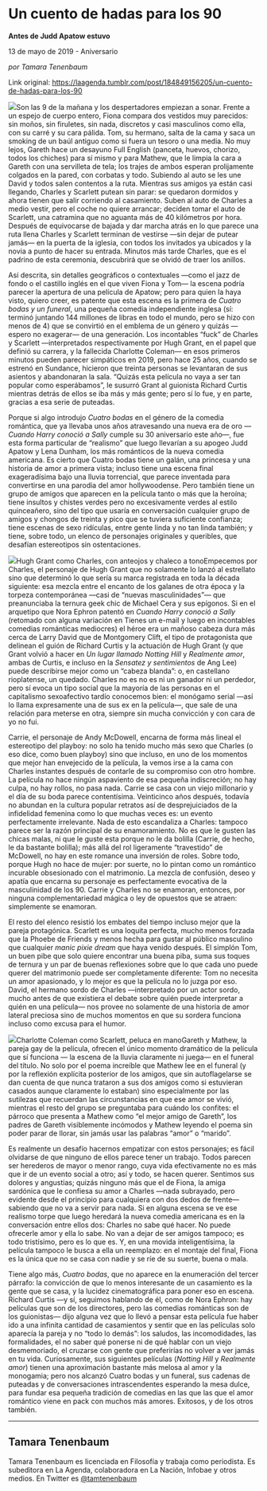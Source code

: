 # Un cuento de hadas para los 90

**Antes de Judd Apatow estuvo**

13 de mayo de 2019 - Aniversario

_por Tamara Tenenbaum_

Link original: https://laagenda.tumblr.com/post/184849156205/un-cuento-de-hadas-para-los-90

![](https://64.media.tumblr.com/3bac8d9436653841d978e401dd485d96/79330d71ca7a2526-3e/s500x750/9cd262e36c3282085d6be71268b5ad7b06c819b9.jpg)Son las 9 de la mañana y los despertadores empiezan a sonar. Frente a un espejo de cuerpo entero, Fiona compara dos vestidos muy parecidos: sin moños, sin firuletes, sin nada, discretos y casi masculinos como ella, con su carré y su cara pálida. Tom, su hermano, salta de la cama y saca un smoking de un baúl antiguo como si fuera un tesoro o una media. No muy lejos, Gareth hace un desayuno Full English (panceta, huevos, chorizo, todos los chiches) para sí mismo y para Mathew, que le limpia la cara a Gareth con una servilleta de tela; los trajes de ambos esperan prolijamente colgados en la pared, con corbatas y todo. Subiendo al auto se les une David y todos salen contentos a la ruta. Mientras sus amigos ya están casi llegando, Charles y Scarlett putean sin parar: se quedaron dormidos y ahora tienen que salir corriendo al casamiento. Suben al auto de Charles a medio vestir, pero el coche no quiere arrancar; deciden tomar el auto de Scarlett, una catramina que no aguanta más de 40 kilómetros por hora. Después de equivocarse de bajada y dar marcha atrás en lo que parece una ruta llena Charles y Scarlett terminan de vestirse —sin dejar de putear jamás— en la puerta de la iglesia, con todos los invitados ya ubicados y la novia a punto de hacer su entrada. Minutos más tarde Charles, que es el padrino de esta ceremonia, descubrirá que se olvidó de traer los anillos.


Así descrita, sin detalles geográficos o contextuales —como el jazz de fondo o el castillo inglés en el que viven Fiona y Tom— la escena podría parecer la apertura de una película de Apatow; pero para quien la haya visto, quiero creer, es patente que esta escena es la primera de *Cuatro bodas y un funeral*, una pequeña comedia independiente inglesa (sí: terminó juntando 144 millones de libras en todo el mundo, pero se hizo con menos de 4) que se convirtió en el emblema de un género y quizás —espero no exagerar— de una generación. Los incontables “fuck” de Charles y Scarlett —interpretados respectivamente por Hugh Grant, en el papel que definió su carrera, y la fallecida Charlotte Coleman— en esos primeros minutos pueden parecer simpáticos en 2019, pero hace 25 años, cuando se estrenó en Sundance, hicieron que treinta personas se levantaran de sus asientos y abandonaran la sala. “Quizás esta película no vaya a ser tan popular como esperábamos”, le susurró Grant al guionista Richard Curtis mientras detrás de ellos se iba más y más gente; pero sí lo fue, y en parte, gracias a esa serie de puteadas.


Porque si algo introdujo *Cuatro bodas* en el género de la comedia romántica, que ya llevaba unos años atravesando una nueva era de oro —*Cuando Harry conoció a Sally* cumple su 30 aniversario este año—, fue esta forma particular de “realismo” que luego llevarían a su apogeo Judd Apatow y Lena Dunham, los más románticos de la nueva comedia americana. Es cierto que Cuatro bodas tiene un galán, una princesa y una historia de amor a primera vista; incluso tiene una escena final exageradísima bajo una lluvia torrencial, que parece inventada para convertirse en una parodia del amor hollywoodense. Pero también tiene un grupo de amigos que aparecen en la película tanto o más que la heroína; tiene insultos y chistes verdes pero no excesivamente verdes al estilo quinceañero, sino del tipo que usaría en conversación cualquier grupo de amigos y chongos de treinta y pico que se tuviera suficiente confianza; tiene escenas de sexo ridículas, entre gente linda y no tan linda también; y tiene, sobre todo, un elenco de personajes originales y queribles, que desafían estereotipos sin ostentaciones. 


![](https://64.media.tumblr.com/3bac8d9436653841d978e401dd485d96/79330d71ca7a2526-3e/s500x750/9cd262e36c3282085d6be71268b5ad7b06c819b9.jpg)Hugh Grant como Charles, con anteojos y chaleco a tonoEmpecemos por Charles, el personaje de Hugh Grant que no solamente lo lanzó al estrellato sino que determinó lo que sería su marca registrada en toda la década siguiente: esa mezcla entre el encanto de los galanes de otra época y la torpeza contemporánea —casi de “nuevas masculinidades”— que preanunciaba la ternura geek chic de Michael Cera y sus epígonos. Si en el arquetipo que Nora Ephron patentó en *Cuando Harry conoció a Sally* (retomado con alguna variación en Tienes un e-mail y luego en incontables comedias románticas mediocres) el héroe era un mañoso cabeza dura más cerca de Larry David que de Montgomery Clift, el tipo de protagonista que delinean el guión de Richard Curtis y la actuación de Hugh Grant (y que Grant volvió a hacer en *Un lugar llamado Notting Hill* y *Realmente amor*, ambas de Curtis, e incluso en la *Sensatez y sentimientos* de Ang Lee) puede describirse mejor como un “cabeza blanda”: o, en castellano rioplatense, un quedado. Charles no es no es ni un ganador ni un perdedor, pero sí evoca un tipo social que la mayoría de las personas en el capitalismo sexoafectivo tardío conocemos bien: el monógamo serial —así lo llama expresamente una de sus ex en la película—, que sale de una relación para meterse en otra, siempre sin mucha convicción y con cara de yo no fui. 


Carrie, el personaje de Andy McDowell, encarna de forma más lineal el estereotipo del playboy: no solo ha tenido mucho más sexo que Charles (o eso dice, como buen playboy) sino que incluso, en uno de los momentos que mejor han envejecido de la película, la vemos irse a la cama con Charles instantes después de contarle de su compromiso con otro hombre. La película no hace ningún aspaviento de esa pequeña indiscreción; no hay culpa, no hay rollos, no pasa nada. Carrie se casa con un viejo millonario y el día de su boda parece contentísima. Veinticinco años después, todavía no abundan en la cultura popular retratos así de desprejuiciados de la infidelidad femenina como lo que muchas veces es: un evento perfectamente irrelevante. Nada de esto escandaliza a Charles: tampoco parece ser la razón principal de su enamoramiento. No es que le gusten las chicas malas, ni que le guste esta porque no le da bolilla (Carrie, de hecho, le da bastante bolilla); más allá del rol ligeramente “travestido” de McDowell, no hay en este romance una inversión de roles. Sobre todo, porque Hugh no hace de mujer: por suerte, no lo pintan como un romántico incurable obsesionado con el matrimonio. La mezcla de confusión, deseo y apatía que encarna su personaje es perfectamente evocativa de la masculinidad de los 90. Carrie y Charles no se enamoran, entonces, por ninguna complementariedad mágica o ley de opuestos que se atraen: simplemente se enamoran. 


El resto del elenco resistió los embates del tiempo incluso mejor que la pareja protagónica. Scarlett es una loquita perfecta, mucho menos forzada que la Phoebe de Friends y menos hecha para gustar al público masculino que cualquier *manic pixie dream* que haya venido después. El simplón Tom, un buen pibe que solo quiere encontrar una buena piba, suma sus toques de ternura y un par de buenas reflexiones sobre que lo que cada uno puede querer del matrimonio puede ser completamente diferente: Tom no necesita un amor apasionado, y lo mejor es que la película no lo juzga por eso. David, el hermano sordo de Charles —interpretado por un actor sordo, mucho antes de que existiera el debate sobre quién puede interpretar a quién en una película— nos provee no solamente de una historia de amor lateral preciosa sino de muchos momentos en que su sordera funciona incluso como excusa para el humor. 


![](https://64.media.tumblr.com/78f449d7d6f2d05001589170800f21a1/79330d71ca7a2526-b5/s500x750/c5f0827476f49bba3b42fda5aaba535a8b51793a.jpg)Charlotte Coleman como Scarlett, peluca en manoGareth y Mathew, la pareja gay de la película, ofrecen el único momento dramático de la película que sí funciona — la escena de la lluvia claramente ni juega— en el funeral del título. No solo por el poema increíble que Mathew lee en el funeral (y por la reflexión explícita posterior de los amigos, que sin autoflagelarse se dan cuenta de que nunca trataron a sus dos amigos como si estuvieran casados aunque claramente lo estaban) sino especialmente por las sutilezas que recuerdan las circunstancias en que ese amor se vivió, mientras el resto del grupo se preguntaba para cuándo los confites: el párroco que presenta a Mathew como “el mejor amigo de Gareth”, los padres de Gareth visiblemente incómodos y Mathew leyendo el poema sin poder parar de llorar, sin jamás usar las palabras “amor” o “marido”. 


Es realmente un desafío hacernos empatizar con estos personajes; es fácil olvidarse de que ninguno de ellos parece tener un trabajo. Todos parecen ser herederos de mayor o menor rango, cuya vida efectivamente no es más que ir de un evento social a otro; así y todo, se hacen querer. Sentimos sus dolores y angustias; quizás ninguno más que el de Fiona, la amiga sardónica que le confiesa su amor a Charles —nada subrayado, pero evidente desde el principio para cualquiera con dos dedos de frente— sabiendo que no va a servir para nada. Si en alguna escena se ve ese realismo torpe que luego heredará la nueva comedia americana es en la conversación entre ellos dos: Charles no sabe qué hacer. No puede ofrecerle amor y ella lo sabe. No van a dejar de ser amigos tampoco; es todo tristísimo, pero es lo que es. Y, en una movida inteligentísima, la película tampoco le busca a ella un reemplazo: en el montaje del final, Fiona es la única que no se casa con nadie y se ríe de su suerte, buena o mala. 


Tiene algo más, *Cuatro bodas*, que no aparece en la enumeración del tercer párrafo: la convicción de que lo menos interesante de un casamiento es la gente que se casa, y la lucidez cinematográfica para poner eso en escena. Richard Curtis —y sí, seguimos hablando de él, como de Nora Ephron: hay películas que son de los directores, pero las comedias románticas son de los guionistas— dijo alguna vez que lo llevó a pensar esta película fue haber ido a una infinita cantidad de casamientos y sentir que en las películas solo aparecía la pareja y no “todo lo demás”: los saludos, las incomodidades, las formalidades, el no saber qué ponerse ni de qué hablar con un viejo desmemoriado, el cruzarse con gente que preferirías no volver a ver jamás en tu vida. Curiosamente, sus siguientes películas (*Notting Hill* y *Realmente amor*) tienen una aproximación bastante más melosa al amor y la monogamia; pero nos alcanzó Cuatro bodas y un funeral, sus cadenas de puteadas y de conversaciones intrascendentes esperando la mesa dulce, para fundar esa pequeña tradición de comedias en las que las que el amor romántico viene en pack con muchos más amores. Exitosos, y de los otros también. 



---

Tamara Tenenbaum
----------------

 Tamara Tenenbaum es licenciada en Filosofía y trabaja como periodista. Es subeditora en La Agenda, colaboradora en La Nación, Infobae y otros medios. En Twitter es [@tamtenenbaum](https://twitter.com/tamtenenbaum) 

